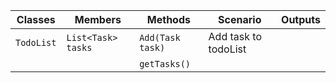 | Classes    | Members            | Methods          | Scenario             | Outputs |
|------------|--------------------|------------------|----------------------|---------|
| `TodoList` | `List<Task> tasks` | `Add(Task task)` | Add task to todoList |         |
|            |                    | `getTasks()`     |                      |         |
